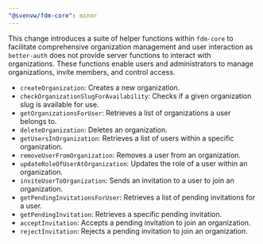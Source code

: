 ```yaml
---
"@svenvw/fdm-core": minor
---
```


This change introduces a suite of helper functions within `fdm-core` to facilitate comprehensive organization management and user interaction as `better-auth` does not provide server functions to interact with organizations. These functions enable users and administrators to manage organizations, invite members, and control access.

*   `createOrganization`: Creates a new organization.
*   `checkOrganizationSlugForAvailability`: Checks if a given organization slug is available for use.
*   `getOrganizationsForUser`: Retrieves a list of organizations a user belongs to.
*   `deleteOrganization`: Deletes an organization.
*   `getUsersInOrganization`: Retrieves a list of users within a specific organization.
*   `removeUserFromOrganization`: Removes a user from an organization.
*   `updateRoleOfUserAtOrganization`: Updates the role of a user within an organization.
*   `inviteUserToOrganization`: Sends an invitation to a user to join an organization.
*   `getPendingInvitationsForUser`: Retrieves a list of pending invitations for a user.
*   `getPendingInvitation`: Retrieves a specific pending invitation.
*   `acceptInvitation`: Accepts a pending invitation to join an organization.
*   `rejectInvitation`: Rejects a pending invitation to join an organization.
